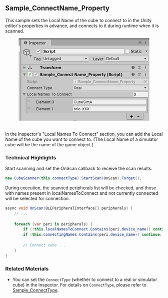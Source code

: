 ## Sample_ConnectName_Property

This sample sets the Local Name of the cube to connect to in the Unity editor's properties in advance, and connects to it during runtime when it is scanned.

<div align="center">
<img src="../../../../../../docs_en/res/samples/connectName_prop.png">
</div>
<br>

In the Inspector's "Local Names To Connect" section, you can add the Local Name of the cube you want to connect to. (The Local Name of a simulator cube will be the name of the game object.)

### Technical Highlights

Start scanning and set the OnScan callback to receive the scan results.

```csharp
new CubeScanner(this.connectType).StartScan(OnScan).Forget();
```

During execution, the scanned peripherals list will be checked, and those with names present in localNamesToConnect and not currently connected will be selected for connection.

```csharp
async void OnScan(BLEPeripheralInterface[] peripherals) {
    // ...

    foreach (var peri in peripherals) {
        if (!this.localNamesToConnect.Contains(peri.device_name)) continue;
        if (this.connectingNames.Contains(peri.device_name)) continue;

        // Connect cube ...
    }
}
```

### Related Materials

- You can set the `ConnectType` (whether to connect to a real or simulator cube) in the Inspector. For details on `ConnectType`, please refer to [Sample_ConnectType](../../Sample_ConnectType/README_EN.md).
